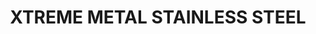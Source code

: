 ---
layout: product
title: "XTREME METAL STAINLESS STEEL"
price: "750" 
desc: "Enamel Metalizer 35mL"
img_path: "/assets/img/AK670.webp"
brand: "AK "
available: true
special_offer: false
new: false
soon: false
cat: "020000"
subcat: "020200"
subsubcat: "020205"
sifra: "AK670"
popular: false
spec: true
---